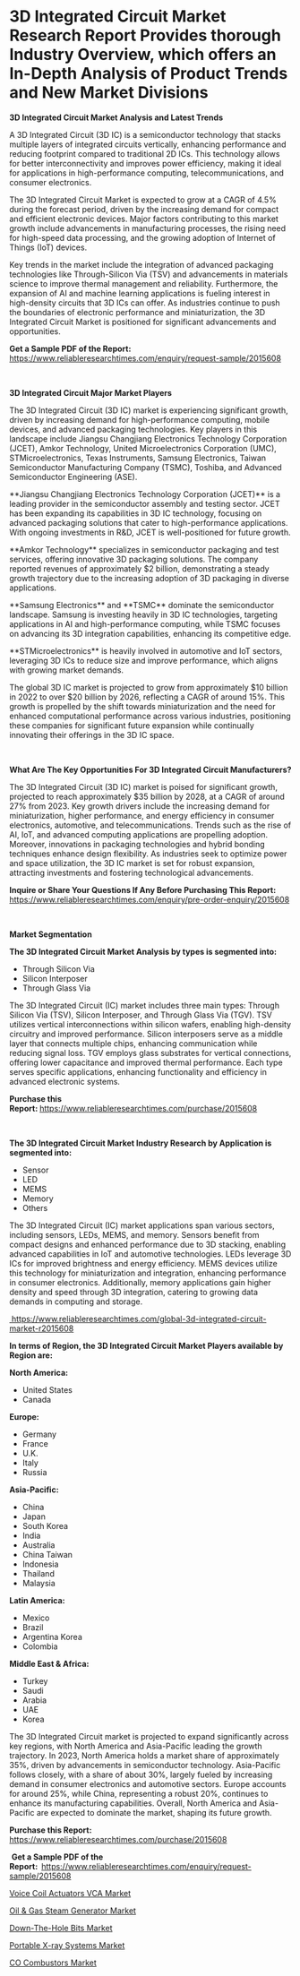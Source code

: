 <p><h1>3D Integrated Circuit Market Research Report Provides thorough Industry Overview, which offers an In-Depth Analysis of Product Trends and New Market Divisions</h1></p><p><strong>3D Integrated Circuit Market Analysis and Latest Trends</strong></p>
<p><p>A 3D Integrated Circuit (3D IC) is a semiconductor technology that stacks multiple layers of integrated circuits vertically, enhancing performance and reducing footprint compared to traditional 2D ICs. This technology allows for better interconnectivity and improves power efficiency, making it ideal for applications in high-performance computing, telecommunications, and consumer electronics. </p><p>The 3D Integrated Circuit Market is expected to grow at a CAGR of 4.5% during the forecast period, driven by the increasing demand for compact and efficient electronic devices. Major factors contributing to this market growth include advancements in manufacturing processes, the rising need for high-speed data processing, and the growing adoption of Internet of Things (IoT) devices. </p><p>Key trends in the market include the integration of advanced packaging technologies like Through-Silicon Via (TSV) and advancements in materials science to improve thermal management and reliability. Furthermore, the expansion of AI and machine learning applications is fueling interest in high-density circuits that 3D ICs can offer. As industries continue to push the boundaries of electronic performance and miniaturization, the 3D Integrated Circuit Market is positioned for significant advancements and opportunities.</p></p>
<p><strong>Get a Sample PDF of the Report:&nbsp;</strong> <a href="https://www.reliableresearchtimes.com/enquiry/request-sample/2015608?utm_campaign=2771&utm_medium=2&utm_source=Github&utm_content=ia&utm_term=29032025&utm_id=3d-integrated-circuit">https://www.reliableresearchtimes.com/enquiry/request-sample/2015608</a></p>
<p>&nbsp;</p>
<p><strong>3D Integrated Circuit Major Market Players</strong></p>
<p><p>The 3D Integrated Circuit (3D IC) market is experiencing significant growth, driven by increasing demand for high-performance computing, mobile devices, and advanced packaging technologies. Key players in this landscape include Jiangsu Changjiang Electronics Technology Corporation (JCET), Amkor Technology, United Microelectronics Corporation (UMC), STMicroelectronics, Texas Instruments, Samsung Electronics, Taiwan Semiconductor Manufacturing Company (TSMC), Toshiba, and Advanced Semiconductor Engineering (ASE).</p><p>**Jiangsu Changjiang Electronics Technology Corporation (JCET)** is a leading provider in the semiconductor assembly and testing sector. JCET has been expanding its capabilities in 3D IC technology, focusing on advanced packaging solutions that cater to high-performance applications. With ongoing investments in R&D, JCET is well-positioned for future growth.</p><p>**Amkor Technology** specializes in semiconductor packaging and test services, offering innovative 3D packaging solutions. The company reported revenues of approximately $2 billion, demonstrating a steady growth trajectory due to the increasing adoption of 3D packaging in diverse applications.</p><p>**Samsung Electronics** and **TSMC** dominate the semiconductor landscape. Samsung is investing heavily in 3D IC technologies, targeting applications in AI and high-performance computing, while TSMC focuses on advancing its 3D integration capabilities, enhancing its competitive edge.</p><p>**STMicroelectronics** is heavily involved in automotive and IoT sectors, leveraging 3D ICs to reduce size and improve performance, which aligns with growing market demands.</p><p>The global 3D IC market is projected to grow from approximately $10 billion in 2022 to over $20 billion by 2026, reflecting a CAGR of around 15%. This growth is propelled by the shift towards miniaturization and the need for enhanced computational performance across various industries, positioning these companies for significant future expansion while continually innovating their offerings in the 3D IC space.</p></p>
<p>&nbsp;</p>
<p><strong>What Are The Key Opportunities For 3D Integrated Circuit Manufacturers?</strong></p>
<p><p>The 3D Integrated Circuit (3D IC) market is poised for significant growth, projected to reach approximately $35 billion by 2028, at a CAGR of around 27% from 2023. Key growth drivers include the increasing demand for miniaturization, higher performance, and energy efficiency in consumer electronics, automotive, and telecommunications. Trends such as the rise of AI, IoT, and advanced computing applications are propelling adoption. Moreover, innovations in packaging technologies and hybrid bonding techniques enhance design flexibility. As industries seek to optimize power and space utilization, the 3D IC market is set for robust expansion, attracting investments and fostering technological advancements.</p></p>
<p><strong>Inquire or Share Your Questions If Any Before Purchasing This Report:</strong> <a href="https://www.reliableresearchtimes.com/enquiry/pre-order-enquiry/2015608?utm_campaign=2771&utm_medium=2&utm_source=Github&utm_content=ia&utm_term=29032025&utm_id=3d-integrated-circuit">https://www.reliableresearchtimes.com/enquiry/pre-order-enquiry/2015608</a></p>
<p>&nbsp;</p>
<p><strong>Market Segmentation</strong></p>
<p><strong>The 3D Integrated Circuit Market Analysis by types is segmented into:</strong></p>
<p><ul><li>Through Silicon Via</li><li>Silicon Interposer</li><li>Through Glass Via</li></ul></p>
<p><p>The 3D Integrated Circuit (IC) market includes three main types: Through Silicon Via (TSV), Silicon Interposer, and Through Glass Via (TGV). TSV utilizes vertical interconnections within silicon wafers, enabling high-density circuitry and improved performance. Silicon interposers serve as a middle layer that connects multiple chips, enhancing communication while reducing signal loss. TGV employs glass substrates for vertical connections, offering lower capacitance and improved thermal performance. Each type serves specific applications, enhancing functionality and efficiency in advanced electronic systems.</p></p>
<p><strong>Purchase this Report:&nbsp;</strong><a href="https://www.reliableresearchtimes.com/purchase/2015608?utm_campaign=2771&utm_medium=2&utm_source=Github&utm_content=ia&utm_term=29032025&utm_id=3d-integrated-circuit">https://www.reliableresearchtimes.com/purchase/2015608</a></p>
<p>&nbsp;</p>
<p><strong>The 3D Integrated Circuit Market Industry Research by Application is segmented into:</strong></p>
<p><ul><li>Sensor</li><li>LED</li><li>MEMS</li><li>Memory</li><li>Others</li></ul></p>
<p><p>The 3D Integrated Circuit (IC) market applications span various sectors, including sensors, LEDs, MEMS, and memory. Sensors benefit from compact designs and enhanced performance due to 3D stacking, enabling advanced capabilities in IoT and automotive technologies. LEDs leverage 3D ICs for improved brightness and energy efficiency. MEMS devices utilize this technology for miniaturization and integration, enhancing performance in consumer electronics. Additionally, memory applications gain higher density and speed through 3D integration, catering to growing data demands in computing and storage.</p></p>
<p><a href="https://www.reliableresearchtimes.com/global-3d-integrated-circuit-market-r2015608?utm_campaign=2771&utm_medium=2&utm_source=Github&utm_content=ia&utm_term=29032025&utm_id=3d-integrated-circuit">&nbsp;https://www.reliableresearchtimes.com/global-3d-integrated-circuit-market-r2015608</a></p>
<p><strong>In terms of Region, the 3D Integrated Circuit Market Players available by Region are:</strong></p>
<p>
    <p> <strong> North America: </strong>
        <ul>
            <li>United States</li>
            <li>Canada</li>
        </ul>
        </p> 
    <p> <strong> Europe: </strong>
        <ul>
            <li>Germany</li>
            <li>France</li>
            <li>U.K.</li>
            <li>Italy</li>
            <li>Russia</li>
        </ul>
        </p> 
    <p> <strong> Asia-Pacific: </strong>
        <ul>
            <li>China</li>
            <li>Japan</li>
            <li>South Korea</li>
            <li>India</li>
            <li>Australia</li>
            <li>China Taiwan</li>
            <li>Indonesia</li>
            <li>Thailand</li>
            <li>Malaysia</li>
        </ul>
        </p> 
    <p> <strong> Latin America: </strong>
        <ul>
            <li>Mexico</li>
            <li>Brazil</li>
            <li>Argentina Korea</li>
            <li>Colombia</li>
        </ul>
        </p> 
    <p> <strong> Middle East & Africa: </strong>
        <ul>
            <li>Turkey</li>
            <li>Saudi</li>
            <li>Arabia</li>
            <li>UAE</li>
            <li>Korea</li>
        </ul>
    </p>
    </p>
<p><p>The 3D Integrated Circuit market is projected to expand significantly across key regions, with North America and Asia-Pacific leading the growth trajectory. In 2023, North America holds a market share of approximately 35%, driven by advancements in semiconductor technology. Asia-Pacific follows closely, with a share of about 30%, largely fueled by increasing demand in consumer electronics and automotive sectors. Europe accounts for around 25%, while China, representing a robust 20%, continues to enhance its manufacturing capabilities. Overall, North America and Asia-Pacific are expected to dominate the market, shaping its future growth.</p></p>
<p><strong>Purchase this Report: </strong><a href="https://www.reliableresearchtimes.com/purchase/2015608?utm_campaign=2771&utm_medium=2&utm_source=Github&utm_content=ia&utm_term=29032025&utm_id=3d-integrated-circuit">https://www.reliableresearchtimes.com/purchase/2015608</a></p>
<p>&nbsp;<strong>Get a Sample PDF of the Report:&nbsp;&nbsp;</strong><a href="https://www.reliableresearchtimes.com/enquiry/request-sample/2015608?utm_campaign=2771&utm_medium=2&utm_source=Github&utm_content=ia&utm_term=29032025&utm_id=3d-integrated-circuit">https://www.reliableresearchtimes.com/enquiry/request-sample/2015608</a></p>
<p><strong></strong></p>
<p><p><a href="https://github.com/tszkintruca/Market-Research-Report-List-1/blob/main/voice-coil-actuators-vca-market.md?utm_campaign=2771&utm_medium=2&utm_source=Github&utm_content=ia&utm_term=29032025&utm_id=3d-integrated-circuit">Voice Coil Actuators VCA Market</a></p><p><a href="https://www.linkedin.com/pulse/whats-next-oil-gas-steam-generator-market-look-101-r7ucc?utm_campaign=2771&utm_medium=2&utm_source=Github&utm_content=ia&utm_term=29032025&utm_id=3d-integrated-circuit">Oil & Gas Steam Generator Market</a></p><p><a href="https://www.linkedin.com/pulse/size-globaldown-the-hole-bits-market-compounded-annual-growth-zynqf?utm_campaign=2771&utm_medium=2&utm_source=Github&utm_content=ia&utm_term=29032025&utm_id=3d-integrated-circuit">Down-The-Hole Bits Market</a></p><p><a href="https://www.linkedin.com/pulse/detailed-report-portable-x-ray-systems-market-types-applications-88iqc?utm_campaign=2771&utm_medium=2&utm_source=Github&utm_content=ia&utm_term=29032025&utm_id=3d-integrated-circuit">Portable X-ray Systems Market</a></p><p><a href="https://www.linkedin.com/pulse/co-combustors-market-evolution-future-outlook-forecasting-tbrnc?utm_campaign=2771&utm_medium=2&utm_source=Github&utm_content=ia&utm_term=29032025&utm_id=3d-integrated-circuit">CO Combustors Market</a></p></p>